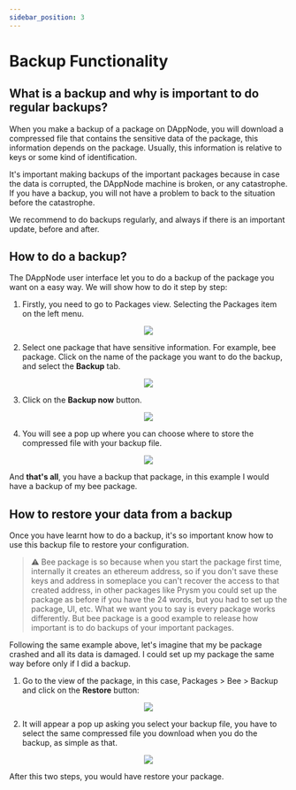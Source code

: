 ```yaml
---
sidebar_position: 3
---
```


# Backup Functionality

## What is a backup and why is important to do regular backups?

When you make a backup of a package on DAppNode, you will download a compressed file that contains the sensitive data of the package, this information depends on the package. Usually, this information is relative to keys or some kind of identification.

It's important making backups of the important packages because in case the data is corrupted, the DAppNode machine is broken, or any catastrophe. If you have a backup, you will not have a problem to back to the situation before the catastrophe.

We recommend to do backups regularly, and always if there is an important update, before and after.

## How to do a backup?

The DAppNode user interface let you to do a backup of the package you want on a easy way. We will show how to do it step by step:

1. Firstly, you need to go to Packages view. Selecting the Packages item on the left menu.

<p align="center">
    <img src="../../../../img/backup-functionality_1.png"/>
</p>

2. Select one package that have sensitive information. For example, bee package. Click on the name of the package you want to do the backup, and select the **Backup** tab.

<p align="center">
    <img src="../../../../img/backup-functionality_2.png"/>
</p>

3. Click on the **Backup now** button.

<p align="center">
    <img src="../../../../img/backup-functionality_3.png"/>
</p>

4. You will see a pop up where you can choose where to store the compressed file with your backup file.

<p align="center">
    <img src="../../../../img/backup-functionality_4.png"/>
</p>

And **that's all**, you have a backup that package, in this example I would have a backup of my bee package.

## How to restore your data from a backup

Once you have learnt how to do a backup, it's so important know how to use this backup file to restore your configuration.

> :warning: Bee package is so because when you start the package first time, internally it creates an ethereum address, so if you don't save these keys and address in someplace you can't recover the access to that created address, in other packages like Prysm you could set up the package as before if you have the 24 words, but you had to set up the package, UI, etc. What we want you to say is every package works differently. But bee package is a good example to release how important is to do backups of your important packages.

Following the same example above, let's imagine that my be package crashed and all its data is damaged. I could set up my package the same way before only if I did a backup.

1. Go to the view of the package, in this case, Packages > Bee > Backup and click on the **Restore** button:

<p align="center">
    <img src="../../../../img/backup-functionality_5.png"/>
</p>

2. It will appear a pop up asking you select your backup file, you have to select the same compressed file you download when you do the backup, as simple as that.

<p align="center">
    <img src="../../../../img/backup-functionality_6.png"/>
</p>

After this two steps, you would have restore your package.
